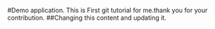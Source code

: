 #Demo application.
This is First git tutorial for me.thank you for your contribution.
##Changing this content and updating it.